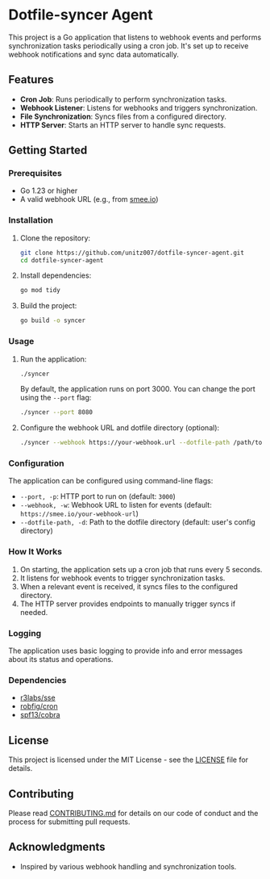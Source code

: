 # Dotfile-syncer Agent

This project is a Go application that listens to webhook events and performs synchronization tasks periodically using a cron job. It's set up to receive webhook notifications and sync data automatically.

## Features

- **Cron Job**: Runs periodically to perform synchronization tasks.
- **Webhook Listener**: Listens for webhooks and triggers synchronization.
- **File Synchronization**: Syncs files from a configured directory.
- **HTTP Server**: Starts an HTTP server to handle sync requests.

## Getting Started

### Prerequisites

- Go 1.23 or higher
- A valid webhook URL (e.g., from [smee.io](https://smee.io/))

### Installation

1. Clone the repository:

    ```sh
    git clone https://github.com/unitz007/dotfile-syncer-agent.git
    cd dotfile-syncer-agent
    ```

2. Install dependencies:

    ```sh
    go mod tidy
    ```

3. Build the project:

    ```sh
    go build -o syncer
    ```

### Usage

1. Run the application:

    ```sh
    ./syncer
    ```

   By default, the application runs on port 3000. You can change the port using the `--port` flag:

    ```sh
    ./syncer --port 8080
    ```

2. Configure the webhook URL and dotfile directory (optional):

    ```sh
    ./syncer --webhook https://your-webhook.url --dotfile-path /path/to/dotfiles
    ```

### Configuration

The application can be configured using command-line flags:

- `--port, -p`: HTTP port to run on (default: `3000`)
- `--webhook, -w`: Webhook URL to listen for events (default: `https://smee.io/your-webhook-url`)
- `--dotfile-path, -d`: Path to the dotfile directory (default: user's config directory)

### How It Works

1. On starting, the application sets up a cron job that runs every 5 seconds.
2. It listens for webhook events to trigger synchronization tasks.
3. When a relevant event is received, it syncs files to the configured directory.
4. The HTTP server provides endpoints to manually trigger syncs if needed.

### Logging

The application uses basic logging to provide info and error messages about its status and operations.

### Dependencies

- [r3labs/sse](https://github.com/r3labs/sse)
- [robfig/cron](https://github.com/robfig/cron)
- [spf13/cobra](https://github.com/spf13/cobra)

## License

This project is licensed under the MIT License - see the [LICENSE](LICENSE) file for details.

## Contributing

Please read [CONTRIBUTING.md](CONTRIBUTING.md) for details on our code of conduct and the process for submitting pull requests.

## Acknowledgments

- Inspired by various webhook handling and synchronization tools.